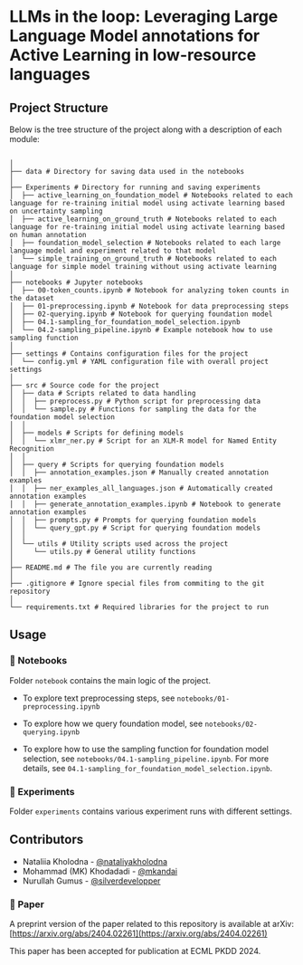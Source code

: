 # LLMs in the loop: Leveraging Large Language Model annotations for Active Learning in low-resource languages

## Project Structure

Below is the tree structure of the project along with a description of each module:

```

│
├── data # Directory for saving data used in the notebooks
│
├── Experiments # Directory for running and saving experiments
│  ├── active_learning_on_foundation_model # Notebooks related to each language for re-training initial model using activate learning based on uncertainty sampling
│  ├── active_learning_on_ground_truth # Notebooks related to each language for re-training initial model using activate learning based on human annotation
│  ├── foundation_model_selection # Notebooks related to each large language model and experiment related to that model
│  └── simple_training_on_ground_truth # Notebooks related to each language for simple model training without using activate learning
│
├── notebooks # Jupyter notebooks
│  ├── 00-token_counts.ipynb # Notebook for analyzing token counts in the dataset
│  ├── 01-preprocessing.ipynb # Notebook for data preprocessing steps
│  ├── 02-querying.ipynb # Notebook for querying foundation model
│  ├── 04.1-sampling_for_foundation_model_selection.ipynb 
│  └── 04.2-sampling_pipeline.ipynb # Example notebook how to use sampling function
│
├── settings # Contains configuration files for the project
│  └── config.yml # YAML configuration file with overall project settings
│
├── src # Source code for the project
│  ├── data # Scripts related to data handling
│  │  ├── preprocess.py # Python script for preprocessing data
│  │  └── sample.py # Functions for sampling the data for the foundation model selection
│  │
│  ├── models # Scripts for defining models
│  │  └── xlmr_ner.py # Script for an XLM-R model for Named Entity Recognition
│  │
│  ├── query # Scripts for querying foundation models
│  │  ├── annotation_examples.json # Manually created annotation examples
│  │  ├── ner_examples_all_languages.json # Automatically created annotation examples
│  │  ├── generate_annotation_examples.ipynb # Notebook to generate annotation examples
│  │  ├── prompts.py # Prompts for querying foundation models
│  │  └── query_gpt.py # Script for querying foundation models
│  │
│  └── utils # Utility scripts used across the project
│     └── utils.py # General utility functions
│
├── README.md # The file you are currently reading
│
├── .gitignore # Ignore special files from commiting to the git repository
│
└── requirements.txt # Required libraries for the project to run
```

## Usage

### 📒 Notebooks

Folder `notebook` contains the main logic of the project.

* To explore text preprocessing steps, see `notebooks/01-preprocessing.ipynb`


* To explore how we query foundation model, see `notebooks/02-querying.ipynb`


* To explore how to use the sampling function for foundation model selection, see `notebooks/04.1-sampling_pipeline.ipynb`.
For more details, see `04.1-sampling_for_foundation_model_selection.ipynb`.

### 🧪 Experiments

Folder `experiments` contains various experiment runs with different settings.

## Contributors

- Nataliia Kholodna - [@nataliyakholodna](https://github.com/nataliyakholodna/)
- Mohammad (MK) Khodadadi - [@mkandai](https://github.com/mkandai/)
- Nurullah Gumus - [@silverdevelopper](https://github.com/silverdevelopper)

### 📄 Paper

A preprint version of the paper related to this repository is available at arXiv: [https://arxiv.org/abs/2404.02261](https://arxiv.org/abs/2404.02261)

This paper has been accepted for publication at ECML PKDD 2024.
